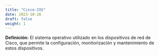```yaml
---
title: "Cisco-IOS"
date: 2023-10-26
draft: false
weight: 1
---
```


**Definición:** El sistema operativo utilizado en los dispositivos de red de Cisco, que permite la configuración, monitorización y mantenimiento de estos dispositivos.
